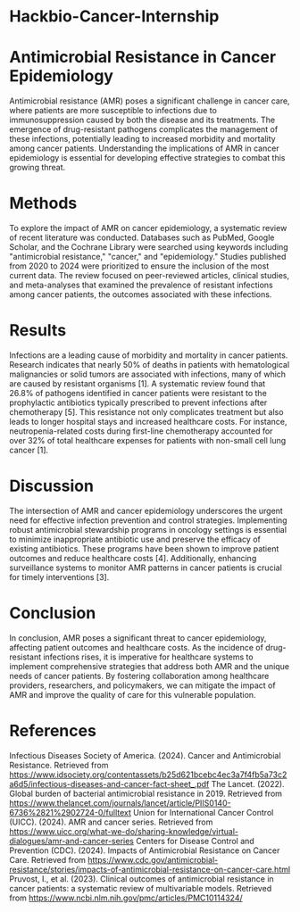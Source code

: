 # Hackbio-Cancer-Internship
# Antimicrobial Resistance in Cancer Epidemiology

Antimicrobial resistance (AMR) poses a significant challenge in cancer care, where patients are more susceptible to infections due to immunosuppression caused by both the disease and its treatments. The emergence of drug-resistant pathogens complicates the management of these infections, potentially leading to increased morbidity and mortality among cancer patients. Understanding the implications of AMR in cancer epidemiology is essential for developing effective strategies to combat this growing threat.

# Methods

To explore the impact of AMR on cancer epidemiology, a systematic review of recent literature was conducted. Databases such as PubMed, Google Scholar, and the Cochrane Library were searched using keywords including "antimicrobial resistance," "cancer," and "epidemiology." Studies published from 2020 to 2024 were prioritized to ensure the inclusion of the most current data. The review focused on peer-reviewed articles, clinical studies, and meta-analyses that examined the prevalence of resistant infections among cancer patients, the outcomes associated with these infections.

# Results

Infections are a leading cause of morbidity and mortality in cancer patients. Research indicates that nearly 50% of deaths in patients with hematological malignancies or solid tumors are associated with infections, many of which are caused by resistant organisms [1]. A systematic review found that 26.8% of pathogens identified in cancer patients were resistant to the prophylactic antibiotics typically prescribed to prevent infections after chemotherapy [5]. This resistance not only complicates treatment but also leads to longer hospital stays and increased healthcare costs. For instance, neutropenia-related costs during first-line chemotherapy accounted for over 32% of total healthcare expenses for patients with non-small cell lung cancer [1].

# Discussion

The intersection of AMR and cancer epidemiology underscores the urgent need for effective infection prevention and control strategies. Implementing robust antimicrobial stewardship programs in oncology settings is essential to minimize inappropriate antibiotic use and preserve the efficacy of existing antibiotics. These programs have been shown to improve patient outcomes and reduce healthcare costs [4]. Additionally, enhancing surveillance systems to monitor AMR patterns in cancer patients is crucial for timely interventions [3].

# Conclusion

In conclusion, AMR poses a significant threat to cancer epidemiology, affecting patient outcomes and healthcare costs. As the incidence of drug-resistant infections rises, it is imperative for healthcare systems to implement comprehensive strategies that address both AMR and the unique needs of cancer patients. By fostering collaboration among healthcare providers, researchers, and policymakers, we can mitigate the impact of AMR and improve the quality of care for this vulnerable population.

 

# References

Infectious Diseases Society of America. (2024). Cancer and Antimicrobial Resistance. Retrieved from https://www.idsociety.org/contentassets/b25d621bcebc4ec3a7f4fb5a73c2a6d5/infectious-diseases-and-cancer-fact-sheet_.pdf
The Lancet. (2022). Global burden of bacterial antimicrobial resistance in 2019. Retrieved from https://www.thelancet.com/journals/lancet/article/PIIS0140-6736%2821%2902724-0/fulltext
Union for International Cancer Control (UICC). (2024). AMR and cancer series. Retrieved from https://www.uicc.org/what-we-do/sharing-knowledge/virtual-dialogues/amr-and-cancer-series
Centers for Disease Control and Prevention (CDC). (2024). Impacts of Antimicrobial Resistance on Cancer Care. Retrieved from https://www.cdc.gov/antimicrobial-resistance/stories/impacts-of-antimicrobial-resistance-on-cancer-care.html
Pruvost, I., et al. (2023). Clinical outcomes of antimicrobial resistance in cancer patients: a systematic review of multivariable models. Retrieved from https://www.ncbi.nlm.nih.gov/pmc/articles/PMC10114324/
